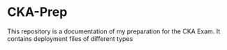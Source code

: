 # CKA-Prep
This repository is a documentation of my preparation for the CKA Exam. It contains deployment files of different types

